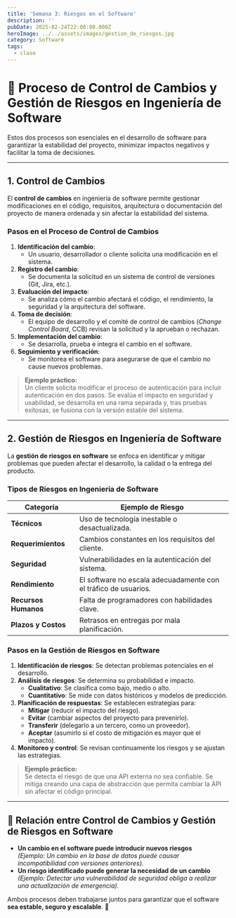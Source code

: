 ```yaml
---
title: 'Semana 3: Riesgos en el Software'
description: ''
pubDate: 2025-02-24T22:00:00.000Z
heroImage: ../../assets/images/gestion_de_riesgos.jpg
category: Software
tags:
  - clase
---
```


# 📌 Proceso de Control de Cambios y Gestión de Riesgos en Ingeniería de Software

Estos dos procesos son esenciales en el desarrollo de software para garantizar la estabilidad del proyecto, minimizar impactos negativos y facilitar la toma de decisiones.

---

## **1. Control de Cambios**

El **control de cambios** en ingeniería de software permite gestionar modificaciones en el código, requisitos, arquitectura o documentación del proyecto de manera ordenada y sin afectar la estabilidad del sistema.

### **Pasos en el Proceso de Control de Cambios**

1. **Identificación del cambio**:
   - Un usuario, desarrollador o cliente solicita una modificación en el sistema.
2. **Registro del cambio**:
   - Se documenta la solicitud en un sistema de control de versiones (Git, Jira, etc.).
3. **Evaluación del impacto**:
   - Se analiza cómo el cambio afectará el código, el rendimiento, la seguridad y la arquitectura del software.
4. **Toma de decisión**:
   - El equipo de desarrollo y el comité de control de cambios (_Change Control Board_, CCB) revisan la solicitud y la aprueban o rechazan.
5. **Implementación del cambio**:
   - Se desarrolla, prueba e integra el cambio en el software.
6. **Seguimiento y verificación**:
   - Se monitorea el software para asegurarse de que el cambio no cause nuevos problemas.

> **Ejemplo práctico:**  
> Un cliente solicita modificar el proceso de autenticación para incluir autenticación en dos pasos. Se evalúa el impacto en seguridad y usabilidad, se desarrolla en una rama separada y, tras pruebas exitosas, se fusiona con la versión estable del sistema.

---

## **2. Gestión de Riesgos en Ingeniería de Software**

La **gestión de riesgos en software** se enfoca en identificar y mitigar problemas que pueden afectar el desarrollo, la calidad o la entrega del producto.

### **Tipos de Riesgos en Ingeniería de Software**

| **Categoría**        | **Ejemplo de Riesgo**                                           |
| -------------------- | --------------------------------------------------------------- |
| **Técnicos**         | Uso de tecnología inestable o desactualizada.                   |
| **Requerimientos**   | Cambios constantes en los requisitos del cliente.               |
| **Seguridad**        | Vulnerabilidades en la autenticación del sistema.               |
| **Rendimiento**      | El software no escala adecuadamente con el tráfico de usuarios. |
| **Recursos Humanos** | Falta de programadores con habilidades clave.                   |
| **Plazos y Costos**  | Retrasos en entregas por mala planificación.                    |

### **Pasos en la Gestión de Riesgos en Software**

1. **Identificación de riesgos**: Se detectan problemas potenciales en el desarrollo.
2. **Análisis de riesgos**: Se determina su probabilidad e impacto.
   - **Cualitativo**: Se clasifica como bajo, medio o alto.
   - **Cuantitativo**: Se mide con datos históricos y modelos de predicción.
3. **Planificación de respuestas**: Se establecen estrategias para:
   - **Mitigar** (reducir el impacto del riesgo).
   - **Evitar** (cambiar aspectos del proyecto para prevenirlo).
   - **Transferir** (delegarlo a un tercero, como un proveedor).
   - **Aceptar** (asumirlo si el costo de mitigación es mayor que el impacto).
4. **Monitoreo y control**: Se revisan continuamente los riesgos y se ajustan las estrategias.

> **Ejemplo práctico:**  
> Se detecta el riesgo de que una API externa no sea confiable. Se mitiga creando una capa de abstracción que permita cambiar la API sin afectar el código principal.

---

## **📌 Relación entre Control de Cambios y Gestión de Riesgos en Software**

- **Un cambio en el software puede introducir nuevos riesgos**  
  _(Ejemplo: Un cambio en la base de datos puede causar incompatibilidad con versiones anteriores)._
- **Un riesgo identificado puede generar la necesidad de un cambio**  
  _(Ejemplo: Detectar una vulnerabilidad de seguridad obliga a realizar una actualización de emergencia)._

Ambos procesos deben trabajarse juntos para garantizar que el software **sea estable, seguro y escalable**. 🚀
